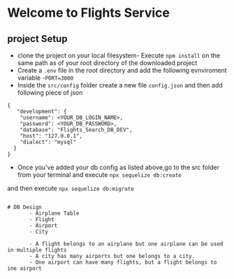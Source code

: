 # Welcome to Flights Service

## project Setup
- clone the project on your local filesystem- Execute `npm install` on the same path as of your root directory of the downloaded project
 - Create a `.env` file in the root directory and add the following evnviroment variable
     -`PORT=3000`
- Inside the `src/config` folder create a new file `config.json` and then add following piece of json 

```
{
   "development": {
    "username": <YOUR_DB_LOGIN_NAME>,
    "password": <YOUR_DB_PASSWORD>,
    "database": "Flights_Search_DB_DEV",
    "host": "127.0.0.1",
    "dialect": "mysql"
  }   
}
```
- Once you've added your db config as listed above,go to the src folder from your terminal and execute  `npx sequelize db:create`

and then execute
`npx sequelize db:migrate`
```

# DB Design
       - Airplane Table
       - Flight
       - Airport
       - City

       - A flight belongs to an airplane but one airplane can be used in multiple flights
       - A city has many airports but one belongs to a city.
       - One airport can have many flights, but a flight belongs to ine airport



